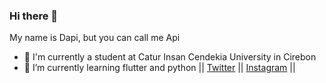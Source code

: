 ### Hi there 👋
My name is Dapi, but you can call me Api
- 🔭 I'm currently a student at Catur Insan Cendekia University in Cirebon
- 🌱 I’m currently learning flutter and python
||
<a href="https://twitter.com/api45_" role="button" aria-pressed="true">Twitter</a>
||
<a href="https://instagram.com/api45_" role="button" aria-pressed="true">Instagram</a>
||
<!--
**Dapi45/Dapi45** is a ✨ _special_ ✨ repository because its `README.md` (this file) appears on your GitHub profile.

Here are some ideas to get you started:

- 🔭 I’m currently working on ...

- 👯 I’m looking to collaborate on ...
- 🤔 I’m looking for help with ...
- 💬 Ask me about ...
- 📫 How to reach me: ...
- 😄 Pronouns: ...
- ⚡ Fun fact: ...
-->
